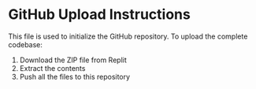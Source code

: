 # GitHub Upload Instructions

This file is used to initialize the GitHub repository. To upload the complete codebase:

1. Download the ZIP file from Replit
2. Extract the contents
3. Push all the files to this repository
